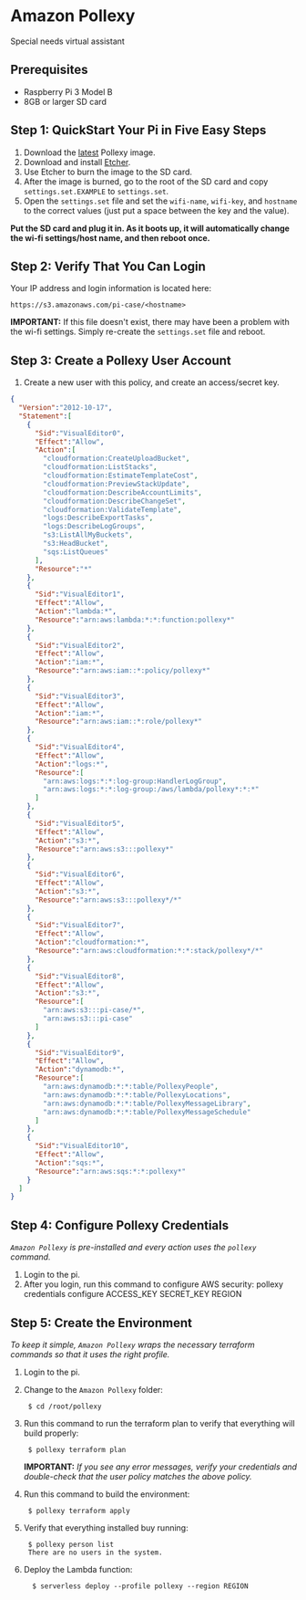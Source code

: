 # Amazon Pollexy
Special needs virtual assistant

## Prerequisites
* Raspberry Pi 3 Model B
* 8GB or larger SD card 

## Step 1: QuickStart Your Pi in Five Easy Steps
1. Download the [latest](https://s3.amazonaws.com/pollexy-public/images/pi_v15.zip) Pollexy image.
2. Download and install [Etcher](https://etcher.io/).
3. Use Etcher to burn the image to the SD card.
4. After the image is burned, go to the root of the SD card and copy `settings.set.EXAMPLE` to `settings.set`.
5. Open the `settings.set` file and set the `wifi-name`, `wifi-key`, and `hostname` to the correct values (just put a space between the key and the value).

**Put the SD card and plug it in. As it boots up, it will automatically change the wi-fi settings/host name, and then reboot once.**

## Step 2: Verify That You Can Login
Your IP address and login information is located here:

    https://s3.amazonaws.com/pi-case/<hostname>

**IMPORTANT:** If this file doesn't exist, there may have been a problem with the wi-fi settings. Simply re-create the `settings.set` file and reboot.

## Step 3: Create a Pollexy User Account
1. Create a new user with this policy, and create an access/secret key.
```json
{
  "Version":"2012-10-17",
  "Statement":[
    {
      "Sid":"VisualEditor0",
      "Effect":"Allow",
      "Action":[
        "cloudformation:CreateUploadBucket",
        "cloudformation:ListStacks",
        "cloudformation:EstimateTemplateCost",
        "cloudformation:PreviewStackUpdate",
        "cloudformation:DescribeAccountLimits",
        "cloudformation:DescribeChangeSet",
        "cloudformation:ValidateTemplate",
        "logs:DescribeExportTasks",
        "logs:DescribeLogGroups",
        "s3:ListAllMyBuckets",
        "s3:HeadBucket",
        "sqs:ListQueues"
      ],
      "Resource":"*"
    },
    {
      "Sid":"VisualEditor1",
      "Effect":"Allow",
      "Action":"lambda:*",
      "Resource":"arn:aws:lambda:*:*:function:pollexy*"
    },
    {
      "Sid":"VisualEditor2",
      "Effect":"Allow",
      "Action":"iam:*",
      "Resource":"arn:aws:iam::*:policy/pollexy*"
    },
    {
      "Sid":"VisualEditor3",
      "Effect":"Allow",
      "Action":"iam:*",
      "Resource":"arn:aws:iam::*:role/pollexy*"
    },
    {
      "Sid":"VisualEditor4",
      "Effect":"Allow",
      "Action":"logs:*",
      "Resource":[
        "arn:aws:logs:*:*:log-group:HandlerLogGroup",
        "arn:aws:logs:*:*:log-group:/aws/lambda/pollexy*:*:*"
      ]
    },
    {
      "Sid":"VisualEditor5",
      "Effect":"Allow",
      "Action":"s3:*",
      "Resource":"arn:aws:s3:::pollexy*"
    },
    {
      "Sid":"VisualEditor6",
      "Effect":"Allow",
      "Action":"s3:*",
      "Resource":"arn:aws:s3:::pollexy*/*"
    },
    {
      "Sid":"VisualEditor7",
      "Effect":"Allow",
      "Action":"cloudformation:*",
      "Resource":"arn:aws:cloudformation:*:*:stack/pollexy*/*"
    },
    {
      "Sid":"VisualEditor8",
      "Effect":"Allow",
      "Action":"s3:*",
      "Resource":[
        "arn:aws:s3:::pi-case/*",
        "arn:aws:s3:::pi-case"
      ]
    },
    {
      "Sid":"VisualEditor9",
      "Effect":"Allow",
      "Action":"dynamodb:*",
      "Resource":[
        "arn:aws:dynamodb:*:*:table/PollexyPeople",
        "arn:aws:dynamodb:*:*:table/PollexyLocations",
        "arn:aws:dynamodb:*:*:table/PollexyMessageLibrary",
        "arn:aws:dynamodb:*:*:table/PollexyMessageSchedule"
      ]
    },
    {
      "Sid":"VisualEditor10",
      "Effect":"Allow",
      "Action":"sqs:*",
      "Resource":"arn:aws:sqs:*:*:pollexy*"
    }
  ]
}
```
## Step 4: Configure Pollexy Credentials
*`Amazon Pollexy` is pre-installed and every action uses the `pollexy` command.*

1. Login to the pi.
2. After you login, run this command to configure AWS security:
    pollexy credentials configure ACCESS_KEY SECRET_KEY REGION

## Step 5: Create the Environment
*To keep it simple, `Amazon Pollexy` wraps the necessary terraform commands so that it uses the right profile.*

1. Login to the pi.
2. Change to the `Amazon Pollexy` folder:
        
        $ cd /root/pollexy

2. Run this command to run the terraform plan to verify that everything will build properly:

        $ pollexy terraform plan

     **IMPORTANT:** *If you see any error messages, verify your credentials and double-check that the user policy matches the above policy.*

3. Run this command to build the environment:

        $ pollexy terraform apply

4. Verify that everything installed buy running:
      
        $ pollexy person list
        There are no users in the system.

5. Deploy the Lambda function:

         $ serverless deploy --profile pollexy --region REGION